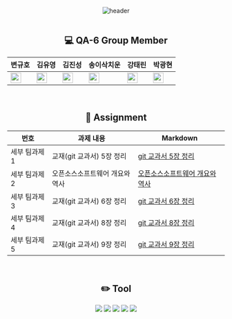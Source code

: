 <div align="center">


![header](https://capsule-render.vercel.app/api?type=Cylinder&color=auto&height=100&section=header&text=%20OSS%20TeamProject&fontSize=60)
<br><br>
## 💻 **QA-6 Group Member**

|변규호|김유영|김진성|송이삭치운|강태린|박광현|
|------------------------------|-----|----|----|-----|----|
|<a href="https://github.com/gyu1123"><img src="https://img.shields.io/badge/gyu1123-181717?style=flat-square&logo=GitHub&logoColor=white" height="24px"/></a>|<a href="https://github.com/kimyouyoung1"><img src="https://img.shields.io/badge/kimyouyoung1-181717?style=flat-square&logo=GitHub&logoColor=white" height="24px"/></a>|<a href="https://github.com/Cheugeun"><img src="https://img.shields.io/badge/Cheugeun-181717?style=flat-square&logo=GitHub&logoColor=white" height="24px"/></a>|<a href="https://github.com/SongISac"><img src="https://img.shields.io/badge/SongISac-181717?style=flat-square&logo=GitHub&logoColor=white" height="24px"/></a>|<a href="https://github.com/taerin821"><img src="https://img.shields.io/badge/taerin821-181717?style=flat-square&logo=GitHub&logoColor=white" height="24px"/></a>|<a href="https://github.com/Oakdol"><img src="https://img.shields.io/badge/Oakdol-181717?style=flat-square&logo=GitHub&logoColor=white" height="24px"/></a>|   

<br>

## 📖 **Assignment**

| 번호 | 과제 내용 | Markdown |
| ---- | -------- | -------- |
| 세부 팀과제 1 | 교재(git 교과서) 5장 정리 | [git 교과서 5장 정리](https://github.com/robotos1/TeamProject/blob/bda0486fa702f531276ec3980eba956396618c63/git%20%EA%B5%90%EA%B3%BC%EC%84%9C%205%EC%9E%A5%20%EC%A0%95%EB%A6%AC.md) |
| 세부 팀과제 2 | 오픈소스소프트웨어 개요와 역사 |  [오픈소스소프트웨어 개요와 역사](https://github.com/robotos1/TeamProject/blob/bda0486fa702f531276ec3980eba956396618c63/history.md) |
| 세부 팀과제 3 | 교재(git 교과서) 6장 정리 | [git 교과서 6장 정리](https://github.com/robotos1/TeamProject/blob/bda0486fa702f531276ec3980eba956396618c63/git%20%EA%B5%90%EA%B3%BC%EC%84%9C%206%EC%9E%A5%20%EC%A0%95%EB%A6%AC.md) |
| 세부 팀과제 4 | 교재(git 교과서) 8장 정리 | [git 교과서 8장 정리](https://github.com/robotos1/TeamProject/blob/bda0486fa702f531276ec3980eba956396618c63/git%20%EA%B5%90%EA%B3%BC%EC%84%9C%208%EC%9E%A5%20%EC%A0%95%EB%A6%AC.md) |  
| 세부 팀과제 5 | 교재(git 교과서) 9장 정리 | [git 교과서 9장 정리](https://github.com/robotos1/TeamProject/blob/bda0486fa702f531276ec3980eba956396618c63/git%20%EA%B5%90%EA%B3%BC%EC%84%9C%209%EC%9E%A5%20%EC%A0%95%EB%A6%AC.md) | 


<Br>

## ✏️ **Tool**

<img src="https://img.shields.io/badge/Markdown-000000?style=for-the-badge&logo=Markdown&logoColor=ffffff"/>
<img src="https://img.shields.io/badge/GitHub-181717?style=for-the-badge&logo=GitHub&logoColor=ffffff"/>
<img src="https://img.shields.io/badge/Git-F05032?style=for-the-badge&logo=Git&logoColor=ffffff"/>
<img src="https://img.shields.io/badge/Sourcetree-0052CC?style=for-the-badge&logo=Sourcetree&logoColor=ffffff"/>
<img src="https://img.shields.io/badge/VS Code-007ACC?style=for-the-badge&logo=Visual Studio Code&logoColor=ffffff"/>  

<br><br><br>